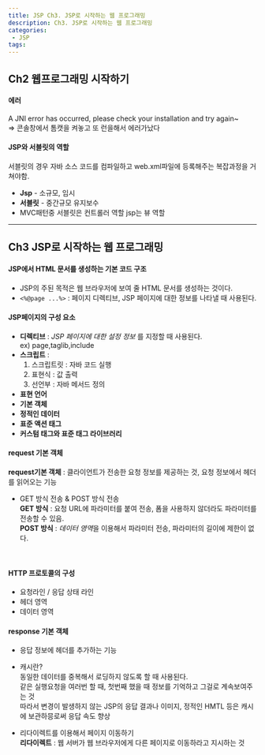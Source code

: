 ```yaml
---
title: JSP Ch3. JSP로 시작하는 웹 프로그래밍
description: Ch3. JSP로 시작하는 웹 프로그래밍
categories:
 - JSP
tags:
---  
```

## Ch2 웹프로그래밍 시작하기  
#### 에러  
A JNI error has occurred, please check your installation and try again~  
=> 콘솔창에서 톰캣을 켜놓고 또 런을해서 에러가났다

#### JSP와 서블릿의 역할
서블릿의 경우 자바 소스 코드를 컴파일하고 web.xml파일에 등록해주는 복잡과정을 거쳐야함.  
* **Jsp** - 소규모, 임시  
* **서블릿** - 중간규모 유지보수  
* MVC패턴중 서블릿은 컨트롤러 역할 jsp는 뷰 역할

------------------------------------------------------------  


## Ch3 JSP로 시작하는 웹 프로그래밍  
#### JSP에서 HTML 문서를 생성하는 기본 코드 구조  
* JSP의 주된 목적은 웹 브라우저에 보여 줄 HTML 문서를 생성하는 것이다.  
* ```<%@page ...%>``` : 페이지 디렉티브, JSP 페이지에 대한 정보를 나타낼 때 사용된다.  

#### JSP페이지의 구성 요소  
* **디렉티브** : *JSP 페이지에 대한 설정 정보* 를 지정할 때 사용된다.  
ex) page,taglib,include  
* **스크립트** :
  1. 스크립트릿 : 자바 코드 실행  
  2. 표현식 : 값 출력  
  3. 선언부 : 자바 메서드 정의  
* **표현 언어**  
* **기본 객체**  
* **정적인 데이터**  
* **표준 액션 태그**  
* **커스텀 태그와 표준 태그 라이브러리**  

#### request 기본 객체  
**request기본 객체** : 클라이언트가 전송한 요청 정보를 제공하는 것, 요청 정보에서 헤더를 읽어오는 기능  
  * GET 방식 전송 & POST 방식 전송  
**GET 방식** : 요청 URL에 파라미터를 붙여 전송, 폼을 사용하지 않더라도 파라미터를 전송할 수 있음.  
**POST 방식** : *데이터 영역*을 이용해서 파라미터 전송, 파라미터의 길이에 제한이 없다.
<br>  

#### HTTP 프로토콜의 구성  
- 요청라인 / 응답 상태 라인  
- 헤더 영역  
- 데이터 영역  

#### response 기본 객체  
* 응답 정보에 헤더를 추가하는 기능  

* 캐시란?  
동일한 데이터를 중복해서 로딩하지 않도록 할 때 사용된다.  
같은 실행요청을 여러번 할 때, 첫번째 했을 때 정보를 기억하고 그걸로 계속보여주는 것  
따라서 변경이 발생하지 않는 JSP의 응답 결과나 이미지, 정적인 HMTL 등은 캐시에 보관하믕로써 응답 속도 향상  

* 리다이렉트를 이용해서 페이지 이동하기  
**리다이렉트** : 웹 서버가 웹 브라우저에게 다른 페이지로 이동하라고 지시하는 것  
